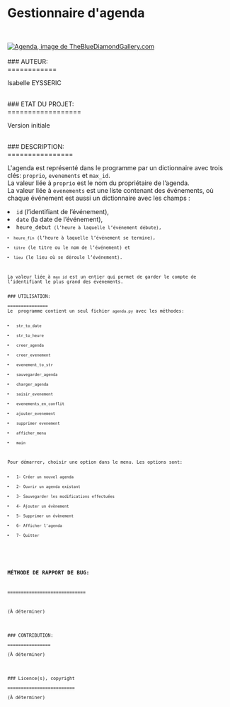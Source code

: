 # Gestionnaire d'agenda
<br>
<p><a href=""><img src="http://www.thebluediamondgallery.com/wooden-tile/images/agenda.jpg"alt="Agenda, image de TheBlueDiamondGallery.com"></a><br>
<br>
### AUTEUR:<br>
============
<p> Isabelle EYSSERIC</p>
<br>
### ETAT DU PROJET:<br>
==================
<p>Version initiale</p>
<br>
### DESCRIPTION:<br>
================
<p> L'agenda est représenté dans le programme par un dictionnaire avec trois clés: <code>proprio</code>, <code>evenements</code> et <code>max_id</code>. 
<br>
La valeur liée à <code>proprio</code> est le nom du propriétaire de l’agenda. 
<br>
La valeur liée à <code>evenements</code> est une liste contenant des événements, où chaque événement est aussi un dictionnaire avec les champs : 
<br>
<li><code>id</code> (l’identifiant de l’événement), </li>
<li><code>date</code> (la date de l’événement), </li>
<li><code>heure_debut<code> (l’heure à laquelle l’événement débute), </li>
<li><code>heure_fin</code> (l’heure à laquelle l’événement se termine), </li>
<li><code>titre</code> (le titre ou le nom de l’événement) et </li>
<li><code>lieu</code> (le lieu où se déroule l’événement). </li>
<br>
La valeur liée à <code>max id</code> est un entier qui permet de garder le compte de l’identifiant le plus grand des événements.
<br>
### UTILISATION:<br>
===============
Le  programme contient un seul fichier <code>agenda.py</code> avec les méthodes:
  <br>
<li> <code>str_to_date</code></li>
<li> <code>str_to_heure</code></li>
<li> <code>creer_agenda</code></li>
<li> <code>creer_evenement</code></li>
<li> <code>evenement_to_str</code></li>
<li> <code>sauvegarder_agenda</code></li>
<li> <code>charger_agenda</code></li>
<li> <code>saisir_evenement</code></li>
<li> <code>evenements_en_conflit</code></li>
<li> <code>ajouter_evenement</code></li>
<li> <code>supprimer evenement</code></li>
<li> <code>afficher_menu</code></li>
<li> <code>main</code></li>
  <br>
Pour démarrer, choisir une option dans le menu. Les options sont: 
  <br>
<li> <code>1- Créer un nouvel agenda</code></li>
<li> <code>2- Ouvrir un agenda existant</code></li>
<li> <code>3- Sauvegarder les modifications effectuées</code></li>
<li> <code>4- Ajouter un évènement</code></li>
<li> <code>5- Supprimer un évènement</code></li>
<li> <code>6- Afficher l'agenda</code></li>
<li> <code>7- Quitter</code></li><br>
<br>
  
### MÉTHODE DE RAPPORT DE BUG:<br>
=============================
<p>(À déterminer)</p>
<br>
### CONTRIBUTION:<br>
================
<p>(À déterminer)</p>
<br>
### Licence(s), copyright<br>
=========================
<p>(À déterminer)</p>
<br>
